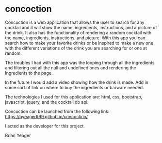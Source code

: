# concoction

Concoction is a web application that allows the user to search for any cocktail and it will show the name, ingredients, instructions, and a picture of the drink.  It also has the functionality of rendering a random cocktail with the name, ingredients, instructions, and picture.  With this app you can search how to make your favorite drinks or be inspired to make a new one with the different variations of the drink you are searching for or one at random.

The troubles I had with this app was the looping through all the ingredients and filtering out all the null and undefined ones and rendering the ingredients to the page.

In the future I would add a video showing how the drink is made.  Add in some sort of link on where to buy the ingredients or barware needed.

The technologies I used for this application are: html, css, bootstrap, javascript, jquery, and the cocktail db api.

Concoction can be launched from the following link: https://byeager999.github.io/concoction/

I acted as the developer for this project.

Brian Yeager